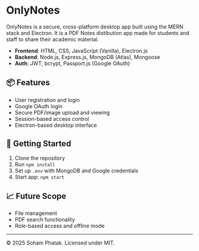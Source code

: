 # OnlyNotes

OnlyNotes is a secure, cross-platform desktop app built using the MERN stack and Electron. It is a PDF Notes distibution app made for students and staff to share their academic material.

- **Frontend**: HTML, CSS, JavaScript (Vanilla), Electron.js
- **Backend**: Node.js, Express.js, MongoDB (Atlas), Mongoose
- **Auth**: JWT, bcrypt, Passport.js (Google OAuth)

## 📦 Features

- User registration and login
- Google OAuth login
- Secure PDF/image upload and viewing
- Session-based access control
- Electron-based desktop interface

## 🚀 Getting Started

1. Clone the repository
2. Run `npm install`
3. Set up `.env` with MongoDB and Google credentials
4. Start app: `npm start`

## 📈 Future Scope

- File management
- PDF search functionality
- Role-based access and offline mode

---

© 2025 Soham Phatak. Licensed under MIT.
